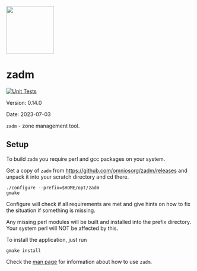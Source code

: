 <img src="https://www.omnios.org/OmniOSce_logo.svg" height="128">

zadm
=========

[![Unit Tests](https://github.com/omniosorg/zadm/workflows/Unit%20Tests/badge.svg?branch=master&event=push)](https://github.com/omniosorg/zadm/actions?query=workflow%3A%22Unit+Tests%22)

Version: 0.14.0

Date: 2023-07-03

`zadm` - zone management tool.

Setup
-----

To build `zadm` you require perl and gcc packages on your
system.

Get a copy of `zadm` from https://github.com/omniosorg/zadm/releases
and unpack it into your scratch directory and cd there.

    ./configure --prefix=$HOME/opt/zadm
    gmake

Configure will check if all requirements are met and give
hints on how to fix the situation if something is missing.

Any missing perl modules will be built and installed into the prefix
directory. Your system perl will NOT be affected by this.

To install the application, just run

    gmake install

Check the [man page](doc/zadm.pod) for information about how to use `zadm`.

